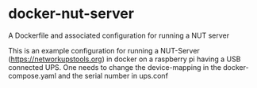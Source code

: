 # docker-nut-server
A Dockerfile and associated configuration for running a NUT server

This is an example configuration for running a NUT-Server (https://networkupstools.org) in docker on a raspberry pi having a USB connected UPS.
One needs to change the device-mapping in the docker-compose.yaml and the serial number in ups.conf
